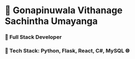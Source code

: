 # 👾 Gonapinuwala Vithanage Sachintha Umayanga
### 🧠 Full Stack Developer

### 🚀 Tech Stack: Python, Flask, React, C#, MySQL 🌐
